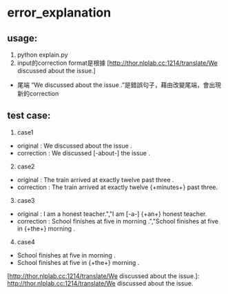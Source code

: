 # error_explanation
## usage: 
1. python explain.py
2. input的correction format是根據 [http://thor.nlplab.cc:1214/translate/We discussed about the issue.]
 * 尾端 “We discussed about the issue .”是錯誤句子，藉由改變尾端，會出現新的correction
## test case:
1. case1
  * original : We discussed about the issue .
  * correction : We discussed [-about-] the issue .
2. case2
  * original : The train arrived at exactly twelve past three .
  * correction : The train arrived at exactly twelve {+minutes+} past three.
3. case3
  * original : I am a honest teacher.","I am [-a-] {+an+} honest teacher.
  * correction : School finishes at five in morning .","School finishes at five in {+the+} morning .
4. case4
  * School finishes at five in morning .
  * School finishes at five in {+the+} morning .

[http://thor.nlplab.cc:1214/translate/We discussed about the issue.]: http://thor.nlplab.cc:1214/translate/We discussed about the issue.
